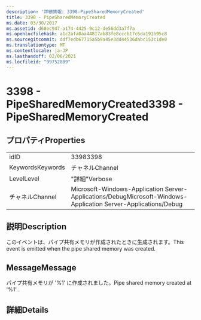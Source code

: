 ```yaml
---
description: '詳細情報: 3398-PipeSharedMemoryCreated'
title: 3398 - PipeSharedMemoryCreated
ms.date: 03/30/2017
ms.assetid: d68ec947-a174-4425-9c12-de56dd3a7f7a
ms.openlocfilehash: a1c2afa0aa44817ab83fe8cccb17c6da191b95c8
ms.sourcegitcommit: ddf7edb67715a5b9a45e3dd44536dabc153c1de0
ms.translationtype: MT
ms.contentlocale: ja-JP
ms.lasthandoff: 02/06/2021
ms.locfileid: "99752809"
---
```

# <a name="3398---pipesharedmemorycreated"></a><span data-ttu-id="57f75-103">3398 - PipeSharedMemoryCreated</span><span class="sxs-lookup"><span data-stu-id="57f75-103">3398 - PipeSharedMemoryCreated</span></span>

## <a name="properties"></a><span data-ttu-id="57f75-104">プロパティ</span><span class="sxs-lookup"><span data-stu-id="57f75-104">Properties</span></span>  
  
|||  
|-|-|  
|<span data-ttu-id="57f75-105">id</span><span class="sxs-lookup"><span data-stu-id="57f75-105">ID</span></span>|<span data-ttu-id="57f75-106">3398</span><span class="sxs-lookup"><span data-stu-id="57f75-106">3398</span></span>|  
|<span data-ttu-id="57f75-107">Keywords</span><span class="sxs-lookup"><span data-stu-id="57f75-107">Keywords</span></span>|<span data-ttu-id="57f75-108">チャネル</span><span class="sxs-lookup"><span data-stu-id="57f75-108">Channel</span></span>|  
|<span data-ttu-id="57f75-109">Level</span><span class="sxs-lookup"><span data-stu-id="57f75-109">Level</span></span>|<span data-ttu-id="57f75-110">"詳細"</span><span class="sxs-lookup"><span data-stu-id="57f75-110">Verbose</span></span>|  
|<span data-ttu-id="57f75-111">チャネル</span><span class="sxs-lookup"><span data-stu-id="57f75-111">Channel</span></span>|<span data-ttu-id="57f75-112">Microsoft-Windows-Application Server-Applications/Debug</span><span class="sxs-lookup"><span data-stu-id="57f75-112">Microsoft-Windows-Application Server-Applications/Debug</span></span>|  
  
## <a name="description"></a><span data-ttu-id="57f75-113">説明</span><span class="sxs-lookup"><span data-stu-id="57f75-113">Description</span></span>  

 <span data-ttu-id="57f75-114">このイベントは、パイプ共有メモリが作成されたときに生成されます。</span><span class="sxs-lookup"><span data-stu-id="57f75-114">This event is emitted when the pipe shared memory was created.</span></span>  
  
## <a name="message"></a><span data-ttu-id="57f75-115">Message</span><span class="sxs-lookup"><span data-stu-id="57f75-115">Message</span></span>  

 <span data-ttu-id="57f75-116">パイプ共有メモリが '%1' に作成されました。</span><span class="sxs-lookup"><span data-stu-id="57f75-116">Pipe shared memory created at '%1' .</span></span>  
  
## <a name="details"></a><span data-ttu-id="57f75-117">詳細</span><span class="sxs-lookup"><span data-stu-id="57f75-117">Details</span></span>
